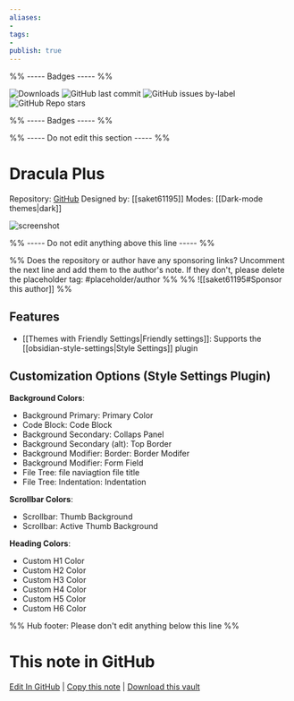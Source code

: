 ```yaml
---
aliases:
- 
tags: 
- 
publish: true
---
```


%% ----- Badges ----- %%

![Downloads](https://img.shields.io/badge/downloads-3727-573E7A?style=for-the-badge&logo=)
![GitHub last commit](https://img.shields.io/github/last-commit/saket61195/Dracula_obsidian_theme?color=573E7A&label=last%20update&logo=github&style=for-the-badge)
![GitHub issues by-label](https://img.shields.io/github/issues/saket61195/Dracula_obsidian_theme/help%20wanted?color=573E7A&logo=github&style=for-the-badge) 
![GitHub Repo stars](https://img.shields.io/github/stars/saket61195/Dracula_obsidian_theme?color=573E7A&logo=github&style=for-the-badge)

%% ----- Badges ----- %%

%% ----- Do not edit this section ----- %%

# Dracula Plus

Repository: [GitHub](https://github.com/saket61195/Dracula_obsidian_theme)
Designed by: [[saket61195]]
Modes: [[Dark-mode themes|dark]]



![screenshot](https://github.com/saket61195/Dracula_obsidian_theme/raw/HEAD/demo1.png)

%% ----- Do not edit anything above this line ----- %% 

%% Does the repository or author have any sponsoring links? Uncomment the next line and add them to the author's note. If they don't, please delete the placeholder tag: #placeholder/author %%
%% ![[saket61195#Sponsor this author]] %%


## Features

- [[Themes with Friendly Settings|Friendly settings]]: Supports the [[obsidian-style-settings|Style Settings]] plugin

## Customization Options (Style Settings Plugin) 

**Background Colors**: 
- Background Primary: Primary Color
- Code Block: Code Block
- Background Secondary: Collaps Panel
- Background Secondary (alt): Top Border
- Background Modifier: Border: Border Modifer
- Background Modifier: Form Field
- File Tree: file naviagtion file title
- File Tree: Indentation: Indentation

**Scrollbar Colors**: 
- Scrollbar: Thumb Background
- Scrollbar: Active Thumb Background

**Heading Colors**: 
- Custom H1 Color
- Custom H2 Color
- Custom H3 Color
- Custom H4 Color
- Custom H5 Color
- Custom H6 Color


%% Hub footer: Please don't edit anything below this line %%

# This note in GitHub

<span class="git-footer">[Edit In GitHub](https://github.dev/obsidian-community/obsidian-hub/blob/main/02%20-%20Community%20Expansions/02.05%20All%20Community%20Expansions/Themes/Dracula%20Plus.md "git-hub-edit-note") | [Copy this note](https://raw.githubusercontent.com/obsidian-community/obsidian-hub/main/02%20-%20Community%20Expansions/02.05%20All%20Community%20Expansions/Themes/Dracula%20Plus.md "git-hub-copy-note") | [Download this vault](https://github.com/obsidian-community/obsidian-hub/archive/refs/heads/main.zip "git-hub-download-vault") </span>
